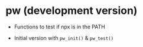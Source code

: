# pw (development version)

* Functions to test if npx is in the PATH

* Initial version with `pw_init()` & `pw_test()`
